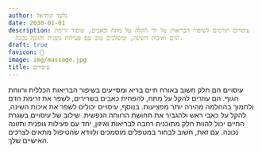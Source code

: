 ```yaml
---
author: גלעד קותיאל
date: 2030-01-01
description: עיסויים תורמים לשיפור הבריאות על ידי הקלה על מתח וכאבים, שיפור זרימת
  הדם ואיכות השינה, ומשלבים טוב עם פעילות גופנית ותזונה נכונה.
draft: true
favicon: 💆
image: img/massage.jpg
title: עיסויים
---
```


עיסויים הם חלק חשוב באורח חיים בריא ומסייעים בשיפור הבריאות הכללית ורווחת הגוף. הם עוזרים להקל על מתח, להפחית כאבים בשרירים, לשפר את זרימת הדם ולתמוך בהחלמה מהירה יותר מפציעות. בנוסף, עיסויים יכולים לשפר את איכות השינה, להקל על כאבי ראש ולהגביר את תחושת הרווחה הנפשית. שילוב של עיסויים בשגרת החיים יכול להוות חלק מתוכנית רחבה לבריאות ואיזון, יחד עם פעילות גופנית ותזונה נכונה. עם זאת, חשוב לבחור במטפלים מוסמכים ולוודא שהטיפול מתאים לצרכים האישיים שלך.
